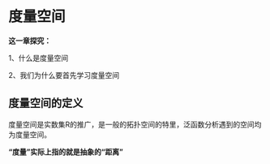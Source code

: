 # 度量空间

**这一章探究：**

1、什么是度量空间

2、我们为什么要首先学习度量空间



## 度量空间的定义

度量空间是实数集R的推广，是一般的拓扑空间的特里，泛函数分析遇到的空间均为度量空间。

**“度量”实际上指的就是抽象的“距离”**

